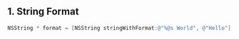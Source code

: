 ## 1. String Format

```objective-c
NSString * format = [NSString stringWithFormat:@"%@s World", @"Hello"];
```
